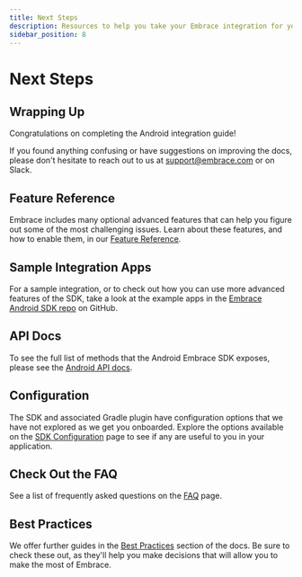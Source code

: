 ```yaml
---
title: Next Steps
description: Resources to help you take your Embrace integration for your Android application to the next level
sidebar_position: 8
---
```


# Next Steps

## Wrapping Up

Congratulations on completing the Android integration guide! 

If you found anything confusing or have suggestions on improving the docs,
please don't hesitate to reach out to us at [support@embrace.com](mailto:support@embrace.com) or on Slack.

## Feature Reference

Embrace includes many optional advanced features that can help you figure out some of 
the most challenging issues. Learn about these features, and how to enable them, in
our [Feature Reference](/android/features/).


## Sample Integration Apps

For a sample integration, or to check out how you can use more advanced features of the SDK, take a look at the example apps in the <a href="https://github.com/embrace-io/embrace-android-sdk/tree/main/examples/" target="_blank">Embrace Android SDK repo</a> on GitHub.

## API Docs

To see the full list of methods that the Android Embrace SDK exposes, please see the [Android API docs](/api/android/).

## Configuration

The SDK and associated Gradle plugin have configuration options that we have not explored as we get you onboarded.
Explore the options available on the [SDK Configuration](/android/features/configuration-file/) page to see if any are useful to you in your
application.

## Check Out the FAQ

See a list of frequently asked questions on the [FAQ](/android/faq/) page.

## Best Practices

We offer further guides in the [Best Practices](/best-practices/) section of the docs.
Be sure to check these out, as they'll help you make decisions that will allow you to make the most of Embrace.
